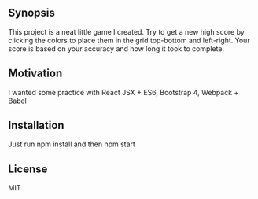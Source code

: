 ## Synopsis

This project is a neat little game I created. Try to get a new high score by clicking the colors to place them in the grid top-bottom and left-right. Your score is based on your accuracy and how long it took to complete.

## Motivation
I wanted some practice with React JSX + ES6, Bootstrap 4, Webpack + Babel

## Installation

Just run npm install and then npm start

## License
MIT